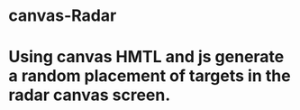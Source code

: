 # canvas-Radar

# Using canvas HMTL and js generate a random placement of targets in the radar canvas screen.
